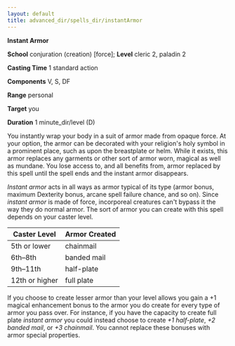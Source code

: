 ```yaml
---
layout: default
title: advanced_dir/spells_dir/instantArmor
---
```

 **Instant Armor**

**School** conjuration (creation) [force]; **Level** cleric 2, paladin 2

**Casting Time** 1 standard action

**Components** V, S, DF

**Range** personal

**Target** you

**Duration** 1 minute_dir/level (D)

You instantly wrap your body in a suit of armor made from opaque force. At your option, the armor can be decorated with your religion's holy symbol in a prominent place, such as upon the breastplate or helm. While it exists, this armor replaces any garments or other sort of armor worn, magical as well as mundane. You lose access to, and all benefits from, armor replaced by this spell until the spell ends and the instant armor disappears.

_Instant armor_ acts in all ways as armor typical of its type (armor bonus, maximum Dexterity bonus, arcane spell failure chance, and so on). Since _instant armor_ is made of force, incorporeal creatures can't bypass it the way they do normal armor. The sort of armor you can create with this spell depends on your caster level.

| Caster Level | Armor Created |
| --- | --- |
| 5th or lower | chainmail |
| 6th–8th | banded mail |
| 9th–11th | half-plate |
| 12th or higher | full plate |

If you choose to create lesser armor than your level allows you gain a +1 magical enhancement bonus to the armor you do create for every type of armor you pass over. For instance, if you have the capacity to create full plate _instant armor_ you could instead choose to create _+1 half-plate_, _+2 banded mail_, or _+3 chainmail_. You cannot replace these bonuses with armor special properties.

